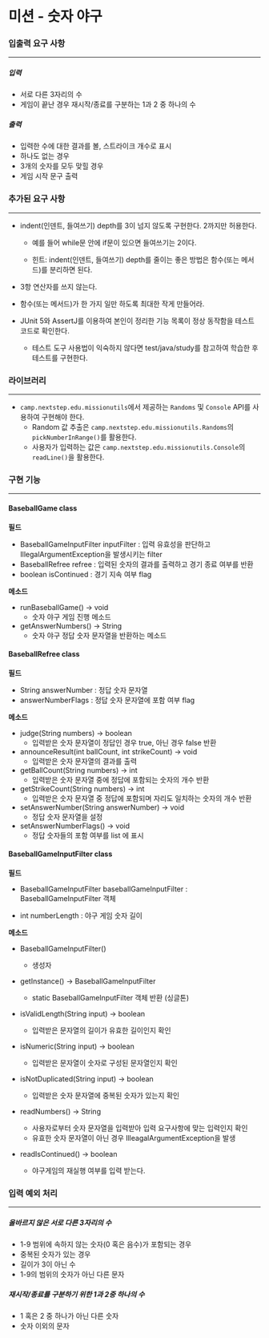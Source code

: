 # 미션 - 숫자 야구



### 입출력 요구 사항

---

##### 입력

- 서로 다른 3자리의 수
- 게임이 끝난 경우 재시작/종료를 구분하는 1과 2 중 하나의 수

##### 출력

- 입력한 수에 대한 결과를 볼, 스트라이크 개수로 표시
- 하나도 없는 경우
- 3개의 숫자를 모두 맞힐 경우
- 게임 시작 문구 출력





### 추가된 요구 사항

---

- indent(인덴트, 들여쓰기) depth를 3이 넘지 않도록 구현한다. 2까지만 허용한다.

  - 예를 들어 while문 안에 if문이 있으면 들여쓰기는 2이다.

  - 힌트: indent(인덴트, 들여쓰기) depth를 줄이는 좋은 방법은 함수(또는 메서드)를 분리하면 된다.
- 3항 연산자를 쓰지 않는다.
- 함수(또는 메서드)가 한 가지 일만 하도록 최대한 작게 만들어라.
- JUnit 5와 AssertJ를 이용하여 본인이 정리한 기능 목록이 정상 동작함을 테스트 코드로 확인한다.
  - 테스트 도구 사용법이 익숙하지 않다면 test/java/study를 참고하여 학습한 후 테스트를 구현한다.





### 라이브러리

---

- ```camp.nextstep.edu.missionutils```에서 제공하는 ```Randoms``` 및 ```Console``` API를 사용하여 구현해야 한다.
  - Random 값 추출은 `camp.nextstep.edu.missionutils.Randoms`의 `pickNumberInRange()`를 활용한다.
  - 사용자가 입력하는 값은 `camp.nextstep.edu.missionutils.Console`의 `readLine()`을 활용한다.





### 구현 기능

---

#### BaseballGame class

**필드**

- BaseballGameInputFilter inputFilter : 입력 유효성을 판단하고 IllegalArgumentException을 발생시키는 filter
- BaseballRefree refree : 입력된 숫자의 결과를 출력하고 경기 종료 여부를 반환
- boolean isContinued : 경기 지속 여부 flag

**메소드**

- runBaseballGame() -> void
  - 숫자 야구 게임 진행 메소드
- getAnswerNumbers() -> String
  - 숫자 야구 정답 숫자 문자열을 반환하는 메소드



#### BaseballRefree class

**필드**

- String answerNumber : 정답 숫자 문자열
- answerNumberFlags : 정답 숫자 문자열에 포함 여부 flag

**메소드**

- judge(String numbers) -> boolean
  - 입력받은 숫자 문자열이 정답인 경우 true, 아닌 경우 false 반환
- announceResult(int ballCount, int strikeCount) -> void 
  - 입력받은 숫자 문자열의 결과를 출력
- getBallCount(String numbers) -> int 
  - 입력받은 숫자 문자열 중에 정답에 포함되는 숫자의 개수 반환
- getStrikeCount(String numbers) -> int
  - 입력받은 숫자 문자열 중 정답에 포함되며 자리도 일치하는 숫자의 개수 반환
- setAnswerNumber(String answerNumber) -> void
  - 정답 숫자 문자열을 설정
- setAnswerNumberFlags() -> void
  - 정답 숫자들의 포함 여부를 list 에 표시



#### BaseballGameInputFilter class

**필드**

- BaseballGameInputFilter baseballGameInputFilter : BaseballGameInputFilter 객체

- int numberLength : 야구 게임 숫자 길이 

**메소드**

- BaseballGameInputFilter() 
  - 생성자
- getInstance() -> BaseballGameInputFilter
  - static BaseballGameInputFilter 객체 반환 (싱글톤)

- isValidLength(String input) -> boolean
  - 입력받은 문자열의 길이가 유효한 길이인지 확인
- isNumeric(String input) -> boolean
  - 입력받은 문자열이 숫자로 구성된 문자열인지 확인
- isNotDuplicated(String input) -> boolean
  - 입력받은 숫자 문자열에 중복된 숫자가 있는지 확인
- readNumbers() -> String
  - 사용자로부터 숫자 문자열을 입력받아 입력 요구사항에 맞는 입력인지 확인
  - 유효한 숫자 문자열이 아닌 경우 IlleagalArgumentException을 발생
- readIsContinued() -> boolean
  - 야구게임의 재실행 여부를 입력 받는다.  





### 입력 예외 처리

---

##### 올바르지 않은 서로 다른 3자리의 수

- 1-9 범위에 속하지 않는 숫자(0 혹은 음수)가 포함되는 경우
- 중복된 숫자가 있는 경우
- 길이가 3이 아닌 수
- 1-9의 범위의 숫자가 아닌 다른 문자

##### 재시작/종료를 구분하기 위한 1과 2중 하나의 수

- 1 혹은 2 중 하나가 아닌 다른 숫자
- 숫자 이외의 문자

